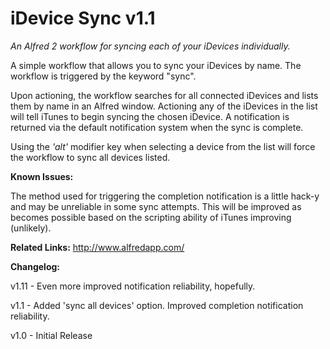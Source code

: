 iDevice Sync v1.1
=============
*An Alfred 2 workflow for syncing each of your iDevices individually.*

A simple workflow that allows you to sync your iDevices by name. The workflow is triggered by the keyword "sync".

Upon actioning, the workflow searches for all connected iDevices and lists them by name in an Alfred window. Actioning any of the iDevices in the list will tell iTunes to begin syncing the chosen iDevice. A notification is returned via the default notification system when the sync is complete.

Using the *'alt'* modifier key when selecting a device from the list will force the workflow to sync all devices listed.

**Known Issues:**

The method used for triggering the completion notification is a little hack-y and may be unreliable in some sync attempts. This will be improved as becomes possible based on the scripting ability of iTunes improving (unlikely).

**Related Links:**
http://www.alfredapp.com/

**Changelog:**

v1.11 - Even more improved notification reliability, hopefully.

v1.1 - Added 'sync all devices' option. Improved completion notification reliability.

v1.0 - Initial Release
